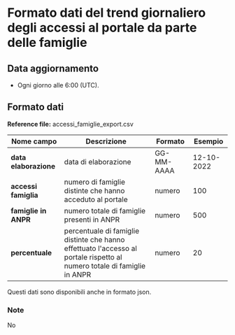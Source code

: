 # Formato dati del trend giornaliero degli accessi al portale da parte delle famiglie

## Data aggiornamento
- Ogni giorno alle 6:00 (UTC). 

## Formato dati

**Reference file:** accessi_famiglie_export.csv<br>

| Nome campo                  | Descrizione                       | Formato                       | Esempio             |
|-----------------------------|-----------------------------------|-------------------------------|---------------------|
| **data elaborazione**       | data di elaborazione             | GG-MM-AAAA                   | 12-10-2022       |
| **accessi famiglia**       | numero di famiglie distinte che hanno acceduto al portale            |numero                 | 100      |
| **famiglie in ANPR**        | numero totale di famiglie presenti in ANPR | numero           | 500       |
| **percentuale**        | percentuale di famiglie distinte che hanno effettuato l'accesso al portale rispetto al numero totale di famiglie in ANPR  | numero       | 20       |

				   

Questi dati sono disponibili anche in formato json.

### Note
No
